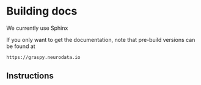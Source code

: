 # Building docs

We currently use Sphinx

If you only want to get the documentation, note that pre-build versions can be found at

    https://graspy.neurodata.io

## Instructions